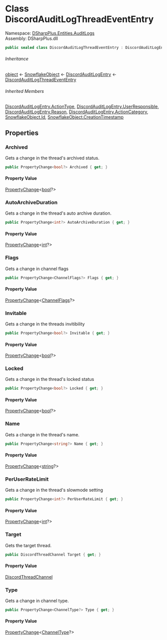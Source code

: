 # Class DiscordAuditLogThreadEventEntry

Namespace: [DSharpPlus.Entities.AuditLogs](DSharpPlus.Entities.AuditLogs.md)  
Assembly: DSharpPlus.dll

```csharp
public sealed class DiscordAuditLogThreadEventEntry : DiscordAuditLogEntry
```

###### Inheritance

[object](https://learn.microsoft.com/dotnet/api/system.object) ← 
[SnowflakeObject](DSharpPlus.Entities.SnowflakeObject.md) ← 
[DiscordAuditLogEntry](DSharpPlus.Entities.AuditLogs.DiscordAuditLogEntry.md) ← 
[DiscordAuditLogThreadEventEntry](DSharpPlus.Entities.AuditLogs.DiscordAuditLogThreadEventEntry.md)

###### Inherited Members

[DiscordAuditLogEntry.ActionType](DSharpPlus.Entities.AuditLogs.DiscordAuditLogEntry.md\#DSharpPlus\_Entities\_AuditLogs\_DiscordAuditLogEntry\_ActionType), 
[DiscordAuditLogEntry.UserResponsible](DSharpPlus.Entities.AuditLogs.DiscordAuditLogEntry.md\#DSharpPlus\_Entities\_AuditLogs\_DiscordAuditLogEntry\_UserResponsible), 
[DiscordAuditLogEntry.Reason](DSharpPlus.Entities.AuditLogs.DiscordAuditLogEntry.md\#DSharpPlus\_Entities\_AuditLogs\_DiscordAuditLogEntry\_Reason), 
[DiscordAuditLogEntry.ActionCategory](DSharpPlus.Entities.AuditLogs.DiscordAuditLogEntry.md\#DSharpPlus\_Entities\_AuditLogs\_DiscordAuditLogEntry\_ActionCategory), 
[SnowflakeObject.Id](DSharpPlus.Entities.SnowflakeObject.md\#DSharpPlus\_Entities\_SnowflakeObject\_Id), 
[SnowflakeObject.CreationTimestamp](DSharpPlus.Entities.SnowflakeObject.md\#DSharpPlus\_Entities\_SnowflakeObject\_CreationTimestamp)

## Properties

### <a id="DSharpPlus_Entities_AuditLogs_DiscordAuditLogThreadEventEntry_Archived"></a>Archived

Gets a change in the thread's archived status.

```csharp
public PropertyChange<bool?> Archived { get; }
```

#### Property Value

[PropertyChange](DSharpPlus.Entities.AuditLogs.PropertyChange\-1.md)<[bool](https://learn.microsoft.com/dotnet/api/system.boolean)?\>

### <a id="DSharpPlus_Entities_AuditLogs_DiscordAuditLogThreadEventEntry_AutoArchiveDuration"></a>AutoArchiveDuration

Gets a change in the thread's auto archive duration.

```csharp
public PropertyChange<int?> AutoArchiveDuration { get; }
```

#### Property Value

[PropertyChange](DSharpPlus.Entities.AuditLogs.PropertyChange\-1.md)<[int](https://learn.microsoft.com/dotnet/api/system.int32)?\>

### <a id="DSharpPlus_Entities_AuditLogs_DiscordAuditLogThreadEventEntry_Flags"></a>Flags

Gets a change in channel flags

```csharp
public PropertyChange<ChannelFlags?> Flags { get; }
```

#### Property Value

[PropertyChange](DSharpPlus.Entities.AuditLogs.PropertyChange\-1.md)<[ChannelFlags](DSharpPlus.ChannelFlags.md)?\>

### <a id="DSharpPlus_Entities_AuditLogs_DiscordAuditLogThreadEventEntry_Invitable"></a>Invitable

Gets a change in the threads invitibility

```csharp
public PropertyChange<bool?> Invitable { get; }
```

#### Property Value

[PropertyChange](DSharpPlus.Entities.AuditLogs.PropertyChange\-1.md)<[bool](https://learn.microsoft.com/dotnet/api/system.boolean)?\>

### <a id="DSharpPlus_Entities_AuditLogs_DiscordAuditLogThreadEventEntry_Locked"></a>Locked

Gets a change in the thread's locked status

```csharp
public PropertyChange<bool?> Locked { get; }
```

#### Property Value

[PropertyChange](DSharpPlus.Entities.AuditLogs.PropertyChange\-1.md)<[bool](https://learn.microsoft.com/dotnet/api/system.boolean)?\>

### <a id="DSharpPlus_Entities_AuditLogs_DiscordAuditLogThreadEventEntry_Name"></a>Name

Gets a change in the thread's name.

```csharp
public PropertyChange<string?> Name { get; }
```

#### Property Value

[PropertyChange](DSharpPlus.Entities.AuditLogs.PropertyChange\-1.md)<[string](https://learn.microsoft.com/dotnet/api/system.string)?\>

### <a id="DSharpPlus_Entities_AuditLogs_DiscordAuditLogThreadEventEntry_PerUserRateLimit"></a>PerUserRateLimit

Gets a change in the thread's slowmode setting

```csharp
public PropertyChange<int?> PerUserRateLimit { get; }
```

#### Property Value

[PropertyChange](DSharpPlus.Entities.AuditLogs.PropertyChange\-1.md)<[int](https://learn.microsoft.com/dotnet/api/system.int32)?\>

### <a id="DSharpPlus_Entities_AuditLogs_DiscordAuditLogThreadEventEntry_Target"></a>Target

Gets the target thread.

```csharp
public DiscordThreadChannel Target { get; }
```

#### Property Value

[DiscordThreadChannel](DSharpPlus.Entities.DiscordThreadChannel.md)

### <a id="DSharpPlus_Entities_AuditLogs_DiscordAuditLogThreadEventEntry_Type"></a>Type

Gets a change in channel type.

```csharp
public PropertyChange<ChannelType?> Type { get; }
```

#### Property Value

[PropertyChange](DSharpPlus.Entities.AuditLogs.PropertyChange\-1.md)<[ChannelType](DSharpPlus.ChannelType.md)?\>

